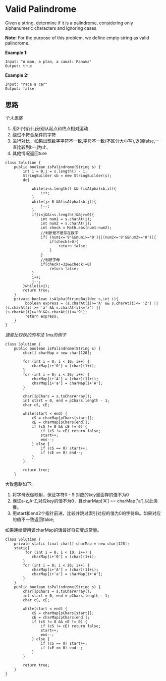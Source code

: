 # Valid Palindrome
Given a string, determine if it is a palindrome, considering only alphanumeric characters and ignoring cases.

**Note:** For the purpose of this problem, we define empty string as valid palindrome.

**Example 1:**
```
Input: "A man, a plan, a canal: Panama"
Output: true
```

**Example 2:**
```
Input: "race a car"
Output: false
```
## 思路
*个人思路*
1. 用2个指针i,j分别从起点和终点相对运动
2. 绕过不符合条件的字符
3. 进行对比，如果出现数字字符不一致,字母不一致(不区分大小写),返回false,一直比较到i>=j为止。
4. 其他情况返回ture

```
class Solution {
    public boolean isPalindrome(String s) {
        int i = 0,j = s.length() - 1;
        StringBuilder sb = new StringBuilder(s);
        do{
           
            while(i<s.length() && !isAlpha(sb,i)){
                i++;
            }
            while(j> 0 &&!isAlpha(sb,j)){
                j--;
            }            
            if(i<j&&i<s.length()&&j>=0){
                int num1 = s.charAt(i);
                int num2 = s.charAt(j);
                int check = Math.abs(num1-num2);
                //判断是不是存在数字
                if( (num1<='9'&&num1>='0')||(num2<='9'&&num2>='0')){
                    if(check!=0){
                        return false;
                    }
                }
                //判断字母
                if(check!=32&&check!=0)
                    return false;
            }
            i++;
            j--;
        }while(i<j);
        return true;
    }
    private boolean isAlpha(StringBuilder s,int i){
         boolean express = (s.charAt(i)>='A' && s.charAt(i)<= 'Z') || (s.charAt(i) >= 'a' && s.charAt(i)<='z') || (s.charAt(i)>='0'&&s.charAt(i)<='9');
         return express;
    }
}
```

*速度比较快的的写法 1ms的例子*
```
class Solution {
    public boolean isPalindrome(String s) {
        char[] charMap = new char[128];
        
        for (int i = 0; i < 10; i++) {
            charMap[i+'0'] = (char)(1+i);
        }
        for (int i = 0; i < 26; i++) {
            charMap[i+'A'] = (char)(11+i);
            charMap[i+'a'] = charMap[i+'A'];
        }
    
        char[]pChars = s.toCharArray();
        int start = 0, end = pChars.length - 1;
        char cS, cE;
        
        while(start < end) {
            cS = charMap[pChars[start]];
            cE = charMap[pChars[end]];
            if (cS != 0 && cE != 0) {
                if (cS != cE) return false;
                start++;
                end--;
            } else {
                if (cS == 0) start++;
                if (cE == 0) end--;
            }
        }
        
        return true;
    }
```
大致思路如下:

1. 将字母表做映射，保证字符0 - 9 对应的key里面存的值不为0
2. 保证a-z,A-Z,对应key的值不为0，且charMap['A'] == charMap['a'],以此类推。
3. 用start和end2个指针前进，比较并跳过索引对应的值为0的字符串。如果对应的值不一致返回false;

如果连续使用该charMap的话最好将它变成常量。
```
class Solution {
    private static final char[] charMap = new char[128];
    static{
         for (int i = 0; i < 10; i++) {
            charMap[i+'0'] = (char)(1+i);
        }
        for (int i = 0; i < 26; i++) {
            charMap[i+'A'] = (char)(11+i);
            charMap[i+'a'] = charMap[i+'A'];
        }
    }
    public boolean isPalindrome(String s) {
        char[]pChars = s.toCharArray();
        int start = 0, end = pChars.length - 1;
        char cS, cE;
        
        while(start < end) {
            cS = charMap[pChars[start]];
            cE = charMap[pChars[end]];
            if (cS != 0 && cE != 0) {
                if (cS != cE) return false;
                start++;
                end--;
            } else {
                if (cS == 0) start++;
                if (cE == 0) end--;
            }
        }
        
        return true;
    }
}
```